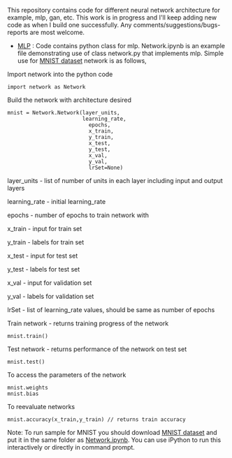 This repository contains code for different neural network architecture for example, mlp, gan, etc. This work is in progress and I'll keep adding new code as when I build one successfully. Any comments/suggestions/bugs-reports are most welcome.

- [MLP](https://github.com/vinayjoshi22/ai/tree/master/ann/mlp) : Code contains python class for mlp. Network.ipynb is an example file demonstrating use of class network.py that implements mlp. Simple use for [MNIST dataset](https://pjreddie.com/projects/mnist-in-csv/) network is as follows,

Import network into the python code
```
import network as Network
```

Build the network with architecture desired
```
mnist = Network.Network(layer_units,
                        learning_rate,
                          epochs,
                          x_train,
                          y_train,
                          x_test,
                          y_test,
                          x_val,
                          y_val,
                          lrSet=None)
```
layer_units - list of number of units in each layer including input and output layers

learning_rate - initial learning_rate

epochs - number of epochs to train network with

x_train - input for train set

y_train - labels for train set

x_test - input for test set

y_test - labels for test set

x_val - input for validation set

y_val - labels for validation set

lrSet - list of learning_rate values, should be same as number of epochs

Train network - returns training progress of the network

```
mnist.train()
```

Test network - returns performance of the network on test set
```
mnist.test()
```

To access the parameters of the network
```
mnist.weights
mnist.bias
```
To reevaluate networks
```
mnist.accuracy(x_train,y_train) // returns train accuracy
```

Note: To run sample for MNIST you should download [MNIST dataset](https://pjreddie.com/projects/mnist-in-csv/) and put it in the same folder as [Network.ipynb](https://github.com/vinayjoshi22/ai/blob/master/ann/mlp/python/Network.ipynb). You can use iPython to run this interactively or directly in command prompt.
